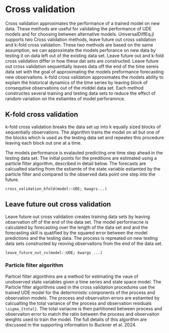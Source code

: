 
# Cross validation

Cross validation approximates the performance of a trained model on new data. These methods are useful for validating the performance of UDE models and for choosing between alternative models. UniversalDiffEq.jl supports two Cross validation methods, leave future out cross validation and k-fold cross validation. These two methods are based on the same assumption, we can approximate the models perforance on new data by testing it on data left out of the existing data set. Leave future out and k-fold cross validation differ in how these dat sets are constructed. Leave future out cross validation sequentially leaves data off the end of the time sereis data set with the goal of approximating the models preformance forecasting new observaitons. k-fold cross validation approximates the models ability to explain the historical dynamics of the time series by leaving block of consequtive observations out of the middel data set. Each method constructes several training and testing data sets to reduce the effect of random variation on the estiamtes of model perforamnce.  

## K-fold cross validation

k-fold cross validation breaks the data set up into k equally sized blocks of sequentially observations. The algorithm trains the model on all but one of the blocks which is used as the testing data set and repeates this procedure leaving each block out one at a time. 

The models performance is evalauted predicting one time step ahead in the testing data set. The initial points for the preditions are estimated using a particle filter algorithm, described in detail below. The forecasts are calcualted starting from the estiamte of the state variable estiamted by the particle filter and compared to the observed data point one step into the future.  

```@docs; canonical=false
cross_validation_kfold(model::UDE; kwagrs...)
```

## Leave future out cross validation

Leave future out cross validation creates training data sets by leaving observation off of the end of the data set. The model performacne is calculated by forecasting over the length of the data set and and the forecasting skill is quatified by the squared error between the model predictions and the testing data. The process is repreated on new testing data sets constructed by reoving observaitons from the end of the data set. 

```@docs; canonical=false
leave_future_out_cv(model::UDE; kwargs ...)
```

### Particle filter algorithm

Particel filter algorithms are a method for estimating the vaue of unobserved state variables given a time series and state space model. The Particle filter algorithms used in the cross validation procedures use the trained UDE model for the deterministic components of the process and observation models. The process and observaiton errors are estiamted by calcualting the total variance of the process and observation residuals ``\sigma_{total}``. The total variacne is then partitioned between process and observaiton error to match the ratio between the process and observaiton weights used to train the model. The full details of this algorithm are discussed in the supporting information to Buckner et al. 2024. 

